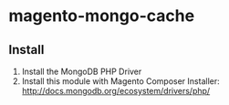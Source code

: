 magento-mongo-cache
===================

Install
-------

1. Install the MongoDB PHP Driver
2. Install this module with Magento Composer Installer: http://docs.mongodb.org/ecosystem/drivers/php/
